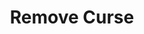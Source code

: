 ---
title: "Remove Curse"
permalink: /spells/remove-curse/
tags:
  - Spell
  - 3rd Level
  - Abjuration
available_for:
  - Cleric
  - Paladin
  - Warlock
  - Wizard
level: "3rd Level"
school: "Abjuration"
range: "Touch"
comp:
  - V
  - S
description: |
  At your touch, all curses affecting one creature or object end. If the object is a cursed magic item, its curse remains, but the spell breaks its owner's attunement to the object so it can be removed or discarded.
excerpt: "At your touch, all curses affecting one creature or object end."
source: "Basic Rules"
---